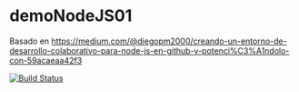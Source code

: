 # demoNodeJS01
Basado en https://medium.com/@diegopm2000/creando-un-entorno-de-desarrollo-colaborativo-para-node-js-en-github-y-potenci%C3%A1ndolo-con-59acaeaa42f3


[![Build Status](https://travis-ci.org/QuiqueOlaso/demoNodeJS01.svg?branch=master)](https://travis-ci.org/QuiqueOlaso/demoNodeJS01)
